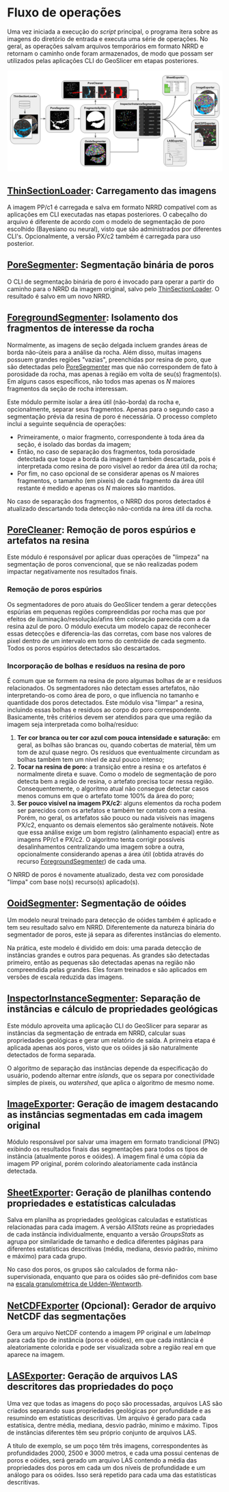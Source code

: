 # Fluxo de operações

Uma vez iniciada a execução do *script* principal, o programa itera sobre as imagens do diretório de entrada e executa uma série de operações. No geral, as operações salvam arquivos temporários em formato NRRD e retornam o caminho onde foram armazenados, de modo que possam ser utilizados pelas aplicações CLI do GeoSlicer em etapas posteriores.

![](overview/overview.png)


## [ThinSectionLoader](ThinSectionLoader.py): Carregamento das imagens


A imagem PP/c1 é carregada e salva em formato NRRD compatível com as aplicações em CLI executadas nas etapas posteriores. O cabeçalho do arquivo é diferente de acordo com o modelo de segmentação de poro escolhido (Bayesiano ou neural), visto que são administrados por diferentes CLI's. Opcionalmente, a versão PX/c2 também é carregada para uso posterior.  


## [PoreSegmenter](PoreSegmenter.py): Segmentação binária de poros


O CLI de segmentação binária de poro é invocado para operar a partir do caminho para o NRRD da imagem original, salvo pelo [ThinSectionLoader](ThinSectionLoader.py). O resultado é salvo em um novo NRRD.


## [ForegroundSegmenter](ForegroundSegmenter.py): Isolamento dos fragmentos de interesse da rocha

Normalmente, as imagens de seção delgada incluem grandes áreas de borda não-úteis para a análise da rocha. Além disso, muitas imagens possuem grandes regiões "vazias", preenchidas por resina de poro, que são detectadas pelo [PoreSegmenter](PoreSegmenter.py) mas que não correspondem de fato à porosidade da rocha, mas apenas à região em volta de seu(s) fragmento(s). Em alguns casos específicos, não todos mas apenas os *N* maiores fragmentos da seção de rocha interessam.


Este módulo permite isolar a área útil (não-borda) da rocha e, opcionalmente, separar seus fragmentos. Apenas para o segundo caso a segmentação prévia da resina de poro é necessária. O processo completo inclui a seguinte sequência de operações:


* Primeiramente, o maior fragmento, correspondente à toda área da seção, é isolado das bordas da imagem;
* Então, no caso de separação dos fragmentos, toda porosidade detectada que toque a borda da imagem é também descartada, pois é interpretada como resina de poro visível ao redor da área útil da rocha;
* Por fim, no caso opcional de se considerar apenas os *N* maiores fragmentos, o tamanho (em pixeis) de cada fragmento da área útil restante é medido e apenas os *N* maiores são mantidos.


No caso de separação dos fragmentos, o NRRD dos poros detectados é atualizado descartando toda detecção não-contida na área útil da rocha.


## [PoreCleaner](PoreCleaner.py): Remoção de poros espúrios e artefatos na resina


Este módulo é responsável por aplicar duas operações de "limpeza" na segmentação de poros convencional, que se não realizadas podem impactar negativamente nos resultados finais.


### Remoção de poros espúrios


Os segmentadores de poro atuais do GeoSlicer tendem a gerar detecções espúrias em pequenas regiões compreendidas por rocha mas que por efeitos de iluminação/resolução/afins têm coloração parecida com a da resina azul de poro. O módulo executa um modelo capaz de reconhecer essas detecções e diferencia-las das corretas, com base nos valores de pixel dentro de um intervalo em torno do centróide de cada segmento. Todos os poros espúrios detectados são descartados.


### Incorporação de bolhas e resíduos na resina de poro


É comum que se formem na resina de poro algumas bolhas de ar e resíduos relacionados. Os segmentadores não detectam esses artefatos, não interpretando-os como área de poro, o que influencia no tamanho e quantidade dos poros detectados. Este módulo visa "limpar" a resina, incluindo essas bolhas e resíduos ao corpo do poro correspondente. Basicamente, três critérios devem ser atendidos para que uma região da imagem seja interpretada como bolha/resíduo:

1. **Ter cor branca ou ter cor azul com pouca intensidade e saturação:** em geral, as bolhas são brancas ou, quando cobertas de material, têm um tom de azul quase negro. Os resíduos que eventualmente circundam as bolhas também tem um nível de azul pouco intenso;
2. **Tocar na resina de poro:** a transição entre a resina e os artefatos é normalmente direta e suave. Como o modelo de segmentação de poro detecta bem a região de resina, o artefato precisa tocar nessa região. Consequentemente, o algoritmo atual não consegue detectar casos menos comuns em que o artefato tome 100% da área do poro;
3. **Ser pouco visível na imagem PX/c2:** alguns elementos da rocha podem ser parecidos com os artefatos e também ter contato com a resina. Porém, no geral, os artefatos são pouco ou nada visíveis nas imagens PX/c2, enquanto os demais elementos são geralmente notáveis. Note que essa análise exige um bom registro (alinhamento espacial) entre as imagens PP/c1 e PX/c2. O algoritmo tenta corrigir possíveis desalinhamentos centralizando uma imagem sobre a outra, opcionalmente considerando apenas a área útil (obtida através do recurso [ForegroundSegmenter](ForegroundSegmenter.py)) de cada uma.


O NRRD de poros é novamente atualizado, desta vez com porosidade "limpa" com base no(s) recurso(s) aplicado(s).


## [OoidSegmenter](OoidSegmenter.py): Segmentação de oóides


Um modelo neural treinado para detecção de oóides também é aplicado e tem seu resultado salvo em NRRD. Diferentemente da natureza binária do segmentador de poros, este já separa as diferentes instâncias do elemento.


Na prática, este modelo é dividido em dois: uma parada detecção de instâncias grandes e outros para pequenas. As grandes são detectadas primeiro, então as pequenas são detectadas apenas na região não compreendida pelas grandes. Eles foram treinados e são aplicados em versões de escala reduzida das imagens.


## [InspectorInstanceSegmenter](InspectorInstanceSegmenter.py): Separação de instâncias e cálculo de propriedades geológicas


Este módulo aproveita uma aplicação CLI do GeoSlicer para separar as instâncias da segmentação de entrada em NRRD, calcular suas propriedades geológicas e gerar um relatório de saída. A primeira etapa é aplicada apenas aos poros, visto que os oóides já são naturalmente detectados de forma separada.


O algoritmo de separação das instâncias depende da especificação do usuário, podendo alternar entre *islands*, que os separa por conectividade simples de pixeis, ou *watershed*, que aplica o algoritmo de mesmo nome.


## [ImageExporter](ImageExporter.py): Geração de imagem destacando as instâncias segmentadas em cada imagem original


Módulo responsável por salvar uma imagem em formato trandicional (PNG) exibindo os resultados finais das segmentações para todos os tipos de instância (atualmente poros e oóides). A imagem final é uma cópia da imagem PP original, porém colorindo aleatoriamente cada instância detectada.


## [SheetExporter](SheetExporter.py): Geração de planilhas contendo propriedades e estatísticas calculadas


Salva em planilha as propriedades geológicas calculadas e estatísticas relacionadas para cada imagem. A versão *AllStats* reúne as propriedades de cada instância individualmente, enquanto a versão *GroupsStats* as agrupa por similaridade de tamanho e dedica diferentes páginas para diferentes estatísticas descritivas (média, mediana, desvio padrão, mínimo e máximo) para cada grupo.


No caso dos poros, os grupos são calculados de forma não-supervisionada, enquanto que para os oóides são pré-definidos com base na [escala granulométrica de Udden-Wentworth](https://mcas-proxyweb.mcas.ms/certificate-checker?login=false&originalUrl=https%3A%2F%2Fpost.geoxnet.com.mcas.ms%2Fescala-granulometrica-de-udden-wentworth%2F%3FMcasTsid%3D28375%23%3A~%3Atext%3DExisten%2520en%2520uso%2520muchas%2520escalas%2520granulom%25C3%25A9tricas%252C%2520pero%2520la%2Cinternacionalmente%2520para%2520la%2520clasificaci%25C3%25B3n%2520granulom%25C3%25A9trica%2520de%2520part%25C3%25ADculas%2520sedimentarias.&McasCSRF=e126bfb0a9bae24ec8c108b1dbb70e32d8beb726fac2630ce517d9f27c73648c).


## [NetCDFExporter](NetCDFExporter.py) (Opcional): Gerador de arquivo NetCDF das segmentações


Gera um arquivo NetCDF contendo a imagem PP original e um *labelmap* para cada tipo de instância (poros e oóides), em que cada instância é aleatoriamente colorida e pode ser visualizada sobre a região real em que aparece na imagem.


## [LASExporter](LASExporter.py): Geração de arquivos LAS descritores das propriedades do poço


Uma vez que todas as imagens do poço são processadas, arquivos LAS são criados separando suas propriedades geológicas por profundidade e as resumindo em estatísticas descritivas. Um arquivo é gerado para cada estatísica, dentre média, mediana, desvio padrão, mínimo e máximo. Tipos de instâncias diferentes têm seu próprio conjunto de arquivos LAS.


A título de exemplo, se um poço têm três imagens, correspondentes às profundidades 2000, 2500 e 3000 metros, e cada uma possui centenas de poros e oóides, será gerado um arquivo LAS contendo a média das propriedades dos poros em cada um dos níveis de profundidade e um análogo para os oóides. Isso será repetido para cada uma das estatísticas descritivas.